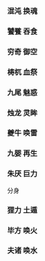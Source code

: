 ### 混沌 换魂

### 饕餮 吞食

### 穷奇 御空

### 梼杌 血祭

### 九尾 魅惑

### 烛龙 灵眸

### 夔牛 唤雷

### 九婴 再生

### 朱厌 巨力 


分身 


### 狸力 土遁

### 毕方 唤火

### 夫诸 唤水




